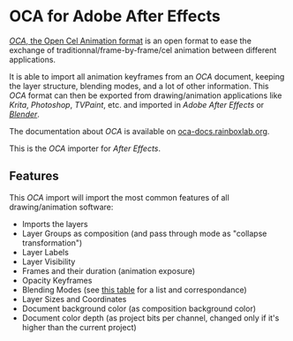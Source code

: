 # OCA for Adobe After Effects

[*OCA*, the Open Cel Animation format](http://rainboxlab.org/tools/oca/) is an open format to ease the exchange of traditionnal/frame-by-frame/cel animation between different applications.

It is able to import all animation keyframes from an *OCA* document, keeping the layer structure, blending modes, and a lot of other information. This *OCA* format can then be exported from drawing/animation applications like *Krita*, *Photoshop*, *TVPaint*, etc. and imported in *Adobe After Effects* or [*Blender*](http://blender.org).

The documentation about *OCA* is available on [oca-docs.rainboxlab.org](http://oca-docs.rainboxlab.org).

This is the *OCA* importer for *After Effects*.

## Features

This *OCA* import will import the most common features of all drawing/animation software:

- Imports the layers
- Layer Groups as composition (and pass through mode as "collapse transformation")
- Layer Labels
- Layer Visibility
- Frames and their duration (animation exposure)
- Opacity Keyframes
- Blending Modes (see [this table](oca-blending-modes.md) for a list and correspondance)
- Layer Sizes and Coordinates
- Document background color (as composition background color)
- Document color depth (as project bits per channel, changed only if it's higher than the current project)